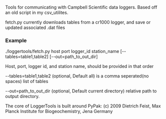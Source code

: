 Tools for communicating with Campbell Scientific data loggers. Based off an old script in my csv_utilites.


fetch.py currently downloads tables from a cr1000 logger, and save or updated associated .dat files

### Example
./loggertools/fetch.py host port logger_id station_name [--tables=table1,table2] [--out=path_to_out_dir]

Host, port, logger id, and station name, should be provided in that order

--tables=table1,table2 (optional, Default all) is a comma seperated(no spaces) list of tables 

--out=path_to_out_dir (optional, Default current directory) relative path to output directory. 


The core of LoggerTools is built around PyPak:
    (c) 2009 Dietrich Feist, Max Planck Institute for Biogeochemistry, Jena Germany


